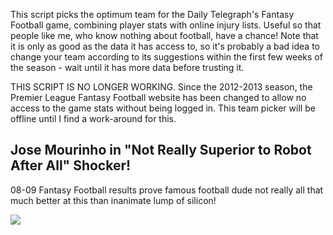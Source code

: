 
This script picks the optimum team for the Daily Telegraph's Fantasy Football game, combining player stats with online injury lists. Useful so that people like me, who know nothing about football, have a chance! Note that it is only as good as the data it has access to, so it's probably a bad idea to change your team according to its suggestions within the first few weeks of the season - wait until it has more data before trusting it.

THIS SCRIPT IS NO LONGER WORKING.
Since the 2012-2013 season, the Premier League Fantasy Football website has been changed to allow no access to the game stats without being logged in.  This team picker will be offline until I find a work-around for this.

## Jose Mourinho in "Not Really Superior to Robot After All" Shocker!


08-09 Fantasy Football results prove famous football dude not really all that much better at this than inanimate lump of silicon!


![](http://www.onlydreaming.net/files/TeamPicker/mourinho.gif)
